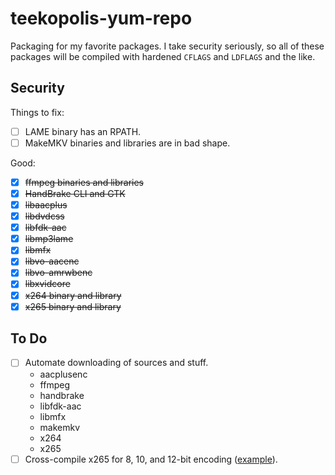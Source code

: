 # teekopolis-yum-repo

Packaging for my favorite packages. I take security seriously, so all of these packages will be compiled with hardened
`CFLAGS` and `LDFLAGS` and the like.

## Security

Things to fix:

 - [ ] LAME binary has an RPATH.
 - [ ] MakeMKV binaries and libraries are in bad shape.

Good:

 - [x] <s>ffmpeg binaries and libraries</s>
 - [x] <s>HandBrake CLI and GTK</s>
 - [x] <s>libaacplus</s>
 - [x] <s>libdvdcss</s>
 - [x] <s>libfdk-aac</s>
 - [x] <s>libmp3lame</s>
 - [x] <s>libmfx</s>
 - [x] <s>libvo-aacenc</s>
 - [x] <s>libvo-amrwbenc</s>
 - [x] <s>libxvidcore</s>
 - [x] <s>x264 binary and library</s>
 - [x] <s>x265 binary and library</s>

## To Do

 - [ ] Automate downloading of sources and stuff.
    * aacplusenc
    * ffmpeg
    * handbrake
    * libfdk-aac
    * libmfx
    * makemkv
    * x264
    * x265
 - [ ] Cross-compile x265 for 8, 10, and 12-bit encoding ([example][x265-xcompile]).

 [x265-xcompile]: https://bitbucket.org/multicoreware/x265/src/dc62b47dd0d98f732165345883edac55320baec1/build/linux/multilib.sh?at=default&fileviewer=file-view-default
